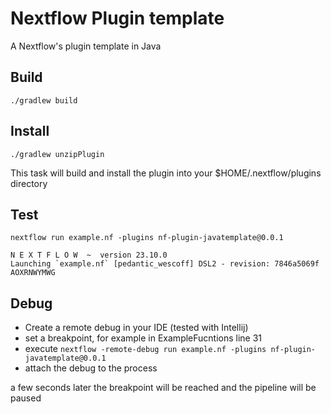 # Nextflow Plugin template

A Nextflow's plugin template in Java

## Build

`./gradlew build`

## Install

`./gradlew unzipPlugin`

This task will build and install the plugin into your $HOME/.nextflow/plugins directory

## Test

`nextflow run example.nf -plugins nf-plugin-javatemplate@0.0.1`

```shell
N E X T F L O W  ~  version 23.10.0
Launching `example.nf` [pedantic_wescoff] DSL2 - revision: 7846a5069f
AOXRNWYMWG
```

## Debug

- Create a remote debug in your IDE (tested with Intellij)
- set a breakpoint, for example in ExampleFucntions line 31
- execute `nextflow -remote-debug run example.nf -plugins nf-plugin-javatemplate@0.0.1`
- attach the debug to the process

a few seconds later the breakpoint will be reached and the pipeline will be paused


